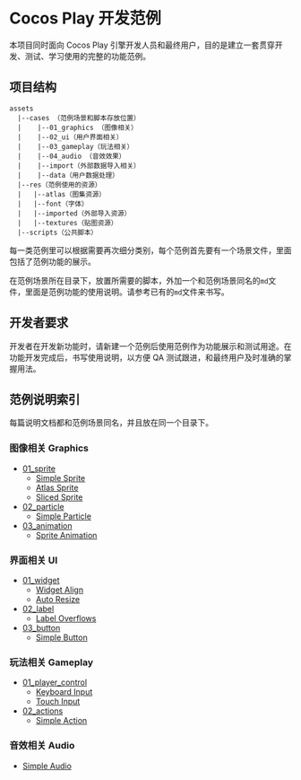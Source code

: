 # Cocos Play 开发范例

本项目同时面向 Cocos Play 引擎开发人员和最终用户，目的是建立一套贯穿开发、测试、学习使用的完整的功能范例。

## 项目结构

```
assets
  |--cases （范例场景和脚本存放位置）
  |    |--01_graphics （图像相关）
  |    |--02_ui（用户界面相关）
  |    |--03_gameplay（玩法相关）
  |    |--04_audio （音效效果）
  |    |--import（外部数据导入相关）
  |    |--data（用户数据处理）
  |--res（范例使用的资源）
  |   |--atlas（图集资源）
  |   |--font（字体）
  |   |--imported（外部导入资源）
  |   |--textures（贴图资源）
  |--scripts（公共脚本）
```

每一类范例里可以根据需要再次细分类别，每个范例首先要有一个场景文件，里面包括了范例功能的展示。

在范例场景所在目录下，放置所需要的脚本，外加一个和范例场景同名的`md`文件，里面是范例功能的使用说明。请参考已有的`md`文件来书写。


## 开发者要求

开发者在开发新功能时，请新建一个范例后使用范例作为功能展示和测试用途。在功能开发完成后，书写使用说明，以方便 QA 测试跟进，和最终用户及时准确的掌握用法。


## 范例说明索引

每篇说明文档都和范例场景同名，并且放在同一个目录下。

### 图像相关 Graphics

- [01_sprite](assets/cases/01_graphics/01_sprite)
  - [Simple Sprite](assets/cases/01_graphics/01_sprite/simple_sprite.md)
  - [Atlas Sprite](assets/cases/01_graphics/01_sprite/atlas_sprite.md)
  - [Sliced Sprite](assets/cases/01_graphics/01_sprite/sliced_sprite.md)
- [02_particle](assets/cases/01_graphics/02_particle)
  - [Simple Particle](assets/cases/01_graphics/02_particle/simple_particle.md)
- [03_animation](assets/cases/01_graphics/03_animation)
  - [Sprite Animation](assets/cases/01_graphics/03_animation/sprite_animation.md)

### 界面相关 UI

- [01_widget](assets/cases/02_ui/01_widget)
  - [Widget Align](assets/cases/02_ui/01_widget/widget_align.md)
  - [Auto Resize](assets/cases/02_ui/01_widget/auto_resize.md)
- [02_label](assets/cases/02_ui/02_label)
  - [Label Overflows](assets/cases/02_ui/02_label/label_overflows.md)
- [03_button](assets/cases/02_ui/03_button)
  - [Simple Button](assets/cases/02_ui/03_button/simple_button.md)

### 玩法相关 Gameplay

- [01_player_control](assets/cases/03_gameplay/01_player_control)
  - [Keyboard Input](assets/cases/03_gameplay/01_player_control/keyboard_input.md)
  - [Touch Input](assets/cases/03_gameplay/01_player_control/touch_input.md)
- [02_actions](assets/cases/03_gameplay/02_actions)
  - [Simple Action](assets/cases/03_gameplay/02_actions/simple_action.md)

### 音效相关 Audio

- [Simple Audio](assets/cases/04_audio/simple_audio.md)



